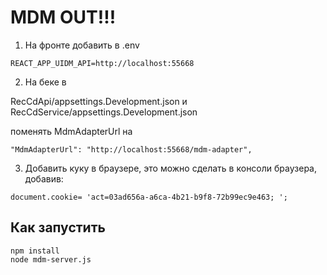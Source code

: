 #  MDM OUT!!!

1. На фронте добавить в .env
```
REACT_APP_UIDM_API=http://localhost:55668
```

2. На беке в 

RecCdApi/appsettings.Development.json и RecCdService/appsettings.Development.json

поменять MdmAdapterUrl на
```
"MdmAdapterUrl": "http://localhost:55668/mdm-adapter",
```
   
3. Добавить куку в браузере, это можно сделать в консоли браузера, добавив:
```
document.cookie= 'act=03ad656a-a6ca-4b21-b9f8-72b99ec9e463; ';
```

## Как запустить 

```
npm install
node mdm-server.js
```

